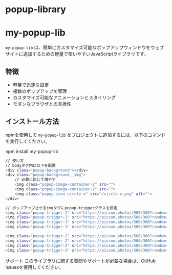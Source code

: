 # popup-library

# my-popup-lib

`my-popup-lib` は、簡単にカスタマイズ可能なポップアップウィンドウをウェブサイトに追加するための軽量で使いやすいJavaScriptライブラリです。

## 特徴

- 軽量で迅速な設定
- 複数のポップアップを管理
- カスタマイズ可能なアニメーションとスタイリング
- モダンなブラウザとの互換性

## インストール方法

npmを使用して `my-popup-lib` をプロジェクトに追加するには、以下のコマンドを実行してください。

npm install my-popup-lib

```bash
// 使い方
// bodyタグ内に以下を配置
<div class="popup-background"></div>
<div class="popup-background__img">
    // 必要に応じて増やす
    <img class="popup-image-container-1" src="">
    <img class="popup-image-container-2" src="">
    <img class="popup-icon circle-x" src="/circle-x.png" alt="">
</div>

// ポップアップさせるimgタグにpopup-triggerクラスを設定
<img class="popup-trigger-1" src="https://picsum.photos/500/300?random=3" alt="">
<img class="popup-trigger-1" src="https://picsum.photos/500/300?random=4" alt="">
<img class="popup-trigger-1" src="https://picsum.photos/500/300?random=5" alt="">
<img class="popup-trigger-1" src="https://picsum.photos/500/300?random=6" alt="">

<img class="popup-trigger-2" src="https://picsum.photos/500/300?random=7" alt="">
<img class="popup-trigger-2" src="https://picsum.photos/500/300?random=8" alt="">
<img class="popup-trigger-2" src="https://picsum.photos/500/300?random=9" alt="">
<img class="popup-trigger-2" src="https://picsum.photos/500/300?random=10" alt="">
```

サポート
このライブラリに関する質問やサポートが必要な場合は、GitHub Issuesを使用してください。

